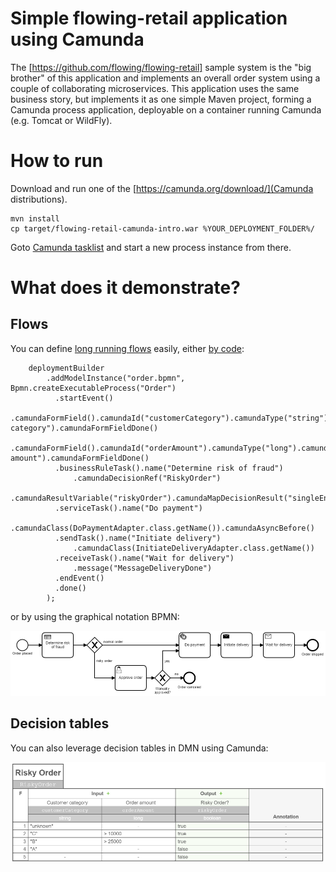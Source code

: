 # Simple flowing-retail application using Camunda 

The [https://github.com/flowing/flowing-retail] sample system is the "big brother" of this application and implements an overall order system using a couple of collaborating microservices. 
This application uses the same business story, but implements it as one simple Maven project, forming a Camunda process application, deployable on a container running Camunda (e.g. Tomcat or WildFly). 

# How to run

Download and run one of the [https://camunda.org/download/](Camunda distributions).

```
mvn install
cp target/flowing-retail-camunda-intro.war %YOUR_DEPLOYMENT_FOLDER%/
```

Goto [Camunda tasklist](http://localhost:8080/camunda) and start a new process instance from there. 

# What does it demonstrate?

## Flows

You can define [long running flows](https://blog.bernd-ruecker.com/what-are-long-running-processes-b3ee769f0a27#.wpw8hrmux) easily, either [by code](https://github.com/berndruecker/flowing-retail-camunda-intro/blob/master/src/main/java/io/flowing/retail/simpleapp/camunda/CamundaBpmProcessApplication.java#L24):

```
    deploymentBuilder
        .addModelInstance("order.bpmn", Bpmn.createExecutableProcess("Order")
          .startEvent()
              .camundaFormField().camundaId("customerCategory").camundaType("string").camundaLabel("Customer category").camundaFormFieldDone()
              .camundaFormField().camundaId("orderAmount").camundaType("long").camundaLabel("Order amount").camundaFormFieldDone()
          .businessRuleTask().name("Determine risk of fraud")
              .camundaDecisionRef("RiskyOrder")
              .camundaResultVariable("riskyOrder").camundaMapDecisionResult("singleEntry")        
          .serviceTask().name("Do payment")
              .camundaClass(DoPaymentAdapter.class.getName()).camundaAsyncBefore()
          .sendTask().name("Initiate delivery")
              .camundaClass(InitiateDeliveryAdapter.class.getName())
          .receiveTask().name("Wait for delivery")
              .message("MessageDeliveryDone")
          .endEvent()
          .done()
        );
```

or by using the graphical notation BPMN:

![Process model](docs/Order.png)

## Decision tables

You can also leverage decision tables in DMN using Camunda:

![Decision table](docs/dmn.png)
